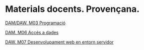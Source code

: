 # Materials docents. Provençana.

  
<a class="card-link card-gradient" href="/provenm03.github.io/daxm03/m03.html">DAM/DAW. M03 Programació</a>

<a class="card-link card-gradient" href="/provenm03.github.io/damm06/home.html">DAM. M06 Accés a dades</a>

<a class="card-link card-gradient" href="/provenm03.github.io/dawm07/m07.html">DAW. M07 Desenvolupament web en entorn servidor</a>

